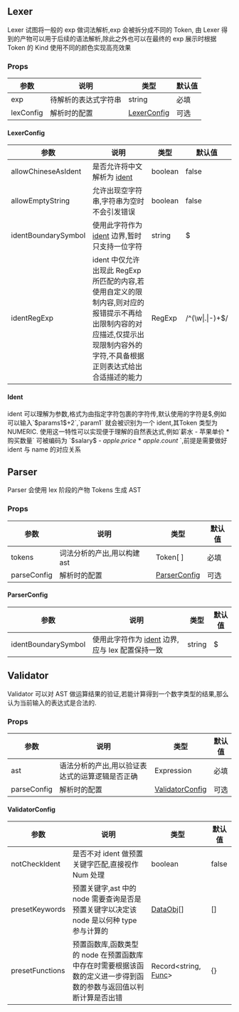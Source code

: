 <!-- # Controller -->

## Lexer

Lexer 试图将一般的 exp 做词法解析,exp 会被拆分成不同的 Token, 由 Lexer 得到的产物可以用于后续的语法解析,除此之外也可以在最终的 exp 展示时根据 Token 的 Kind 使用不同的颜色实现高亮效果

<code src="./demo/LexProduct"></code>

### Props

| 参数      | 说明                 | 类型                        | 默认值 |
| --------- | -------------------- | --------------------------- | ------ |
| exp       | 待解析的表达式字符串 | string                      | 必填   |
| lexConfig | 解析时的配置         | [LexerConfig](#lexerconfig) | 可选   |

#### LexerConfig

| 参数                | 说明                                                                                                                                                                         | 类型    | 默认值                   |
| ------------------- | ---------------------------------------------------------------------------------------------------------------------------------------------------------------------------- | ------- | ------------------------ |
| allowChineseAsIdent | 是否允许将中文解析为 [ident](#ident)                                                                                                                                         | boolean | false                    |
| allowEmptyString    | 允许出现空字符串,字符串为空时不会引发错误                                                                                                                                    | boolean | false                    |
| identBoundarySymbol | 使用此字符作为 [ident](#ident) 边界,暂时只支持一位字符                                                                                                                       | string  | $                        |
| identRegExp         | ident 中仅允许出现此 RegExp 所匹配的内容,若使用自定义的限制内容,则对应的报错提示不再给出限制内容的对应描述,仅提示出现限制内容外的字符,不具备根据正则表达式给出合适描述的能力 | RegExp  | /^(\w&#124;\.&#124;-)+$/ |

#### Ident

ident 可以理解为参数,格式为由指定字符包裹的字符传,默认使用的字符是$,例如可以输入`$params1$+2`,`param1` 就会被识别为一个 ident,其Token 类型为 NUMERIC. 使用这一特性可以实现便于理解的自然表达式,例如`薪水 - 苹果单价 * 购买数量` 可被编码为 `$salary$ - $apple.price$ \* $apple.count$ `,前提是需要做好 ident 与 name 的对应关系

## Parser

Parser 会使用 lex 阶段的产物 Tokens 生成 AST
<code src="./demo/ParseProduct"></code>

### Props

| 参数        | 说明                        | 类型                          | 默认值 |
| ----------- | --------------------------- | ----------------------------- | ------ |
| tokens      | 词法分析的产出,用以构建 ast | Token[ ]                      | 必填   |
| parseConfig | 解析时的配置                | [ParserConfig](#parserConfig) | 可选   |

#### ParserConfig

| 参数                | 说明                                                      | 类型   | 默认值 |
| ------------------- | --------------------------------------------------------- | ------ | ------ |
| identBoundarySymbol | 使用此字符作为 [ident](#ident) 边界,应与 lex 配置保持一致 | string | $      |

## Validator

Validator 可以对 AST 做运算结果的验证,若能计算得到一个数字类型的结果,那么认为当前输入的表达式是合法的.

<code src="./demo/ValidateProduct"></code>

### Props

| 参数        | 说明                                            | 类型                                | 默认值 |
| ----------- | ----------------------------------------------- | ----------------------------------- | ------ |
| ast         | 语法分析的产出,用以验证表达式的运算逻辑是否正确 | Expression                          | 必填   |
| parseConfig | 解析时的配置                                    | [ValidatorConfig](#validatorConfig) | 可选   |

#### ValidatorConfig

| 参数            | 说明                                                                                                              | 类型                          | 默认值 |
| --------------- | ----------------------------------------------------------------------------------------------------------------- | ----------------------------- | ------ |
| notCheckIdent   | 是否不对 ident 做预置关键字匹配,直接视作 Num 处理                                                                 | boolean                       | false  |
| presetKeywords  | 预置关键字,ast 中的 node 需要查询是否是预置关键字以决定该 node 是以何种 type 参与计算的                           | [DataObj](#dataObj)[]         | []     |
| presetFunctions | 预置函数库,函数类型的 node 在预置函数库中存在时需要根据该函数的定义进一步得到函数的参数与返回值以判断计算是否出错 | Record<string, [Func](#func)> | {}     |
